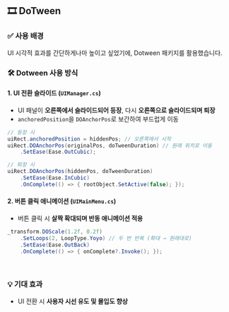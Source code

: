 ## 🎞️ DoTween

### ✅ **사용 배경**
UI 시각적 효과를 간단하게나마 높이고 싶었기에, Dotween 패키지를 활용했습니다.

### 🛠 **Dotween 사용 방식**

#### 1️. UI 전환 슬라이드 (`UIManager.cs`)
- UI 패널이 **오른쪽에서 슬라이드되어 등장**, 다시 **오른쪽으로 슬라이드되며 퇴장**
- `anchoredPosition`을 `DOAnchorPos`로 보간하여 부드럽게 이동

```csharp
// 등장 시
uiRect.anchoredPosition = hiddenPos; // 오른쪽에서 시작
uiRect.DOAnchorPos(originalPos, doTweenDuration) // 원래 위치로 이동
    .SetEase(Ease.OutCubic);

// 퇴장 시
uiRect.DOAnchorPos(hiddenPos, doTweenDuration)
    .SetEase(Ease.InCubic)
    .OnComplete(() => { rootObject.SetActive(false); });
```

#### 2. 버튼 클릭 애니메이션 (`UIMainMenu.cs`)
- 버튼 클릭 시 **살짝 확대되며 반동 애니메이션 적용**
```csharp
_transform.DOScale(1.2f, 0.2f)
    .SetLoops(2, LoopType.Yoyo) // 두 번 반복 (확대 → 원래대로)
    .SetEase(Ease.OutBack)
    .OnComplete(() => { onComplete?.Invoke(); });
```

<br>

### 💡 **기대 효과**
- UI 전환 시 **사용자 시선 유도 및 몰입도 향상**

